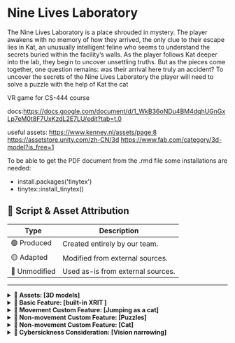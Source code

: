 # Nine Lives Laboratory

The Nine Lives Laboratory is a place shrouded in mystery. The player awakens with no memory of how they arrived, the only clue to their escape lies in Kat, an unusually intelligent feline who seems to understand the secrets buried within the facility’s walls. As the player follows Kat deeper into the lab, they begin to uncover unsettling truths. But as the pieces come together, one question remains: was their arrival here truly an accident?
To uncover the secrets of the Nine Lives Laboratory the player will need to solve a puzzle with the help of Kat the cat


VR game for CS-444 course

docs:https://docs.google.com/document/d/1_WkB36oNDu4BM4dqhUGnGxLp7eM0t8F7UxKzdL2E7LU/edit?tab=t.0

useful assets:
https://www.kenney.nl/assets/page:8
https://assetstore.unity.com/zh-CN/3d
https://www.fab.com/category/3d-model?is_free=1


To be able to get the PDF document from the .rmd file some installations are needed:
- install.packages('tinytex')
- tinytex::install_tinytex()

## 📁 Script & Asset Attribution

| Type                     | Description                                       |
|--------------------------|---------------------------------------------------|
| 🟢 Produced              | Created entirely by our team.                     |
| 🟡 Adapted               | Modified from external sources.                   |
| 🔴 Unmodified            | Used as-is from external sources.                 |

---

<details>
<summary><strong>🔧 Assets: [3D models]</strong></summary>

| File/Asset                     | Type       | Notes                                           |
|-------------------------------|------------|-------------------------------------------------|
| `Assets/LowPoly SciFi`     | 🔴 Unmodified | Free asset from [[source](https://assetstore.unity.com/packages/3d/environments/sci-fi/free-lowpoly-scifi-110070)](#)                  |
| `Assets/Rooms/animations`     | 🔴 Unmodified | Free asset from [[source](https://assetstore.unity.com/packages/3d/characters/animals/animals-free-animated-low-poly-3d-models-260727)](#)                  |

</details>
<details>
<summary><strong>🔧 Basic Feature: [built-in XRIT ]</strong></summary>

| File/Asset                     | Type       | Notes                                           |
|-------------------------------|------------|-------------------------------------------------|
| `name file`     | 🔴 Unmodified | Free asset from [source](#)                  |

</details>
<details>
<summary><strong>🔧 Movement Custom Feature: [Jumping as a cat]</strong></summary>

| File/Asset                     | Type       | Notes                                           |
|-------------------------------|------------|-------------------------------------------------|
| `name file`         | 🟢 Produced | Implements the core logic for feature X         |
| `name file`   | 🟡 Adapted  | Resized and color-corrected                     |
| `name file`     | 🔴 Unmodified | Free asset from [source](#)                  |

</details>

<details>
<summary><strong>🔧 Non-movement Custom Feature: [Puzzles]</strong></summary>

| File/Asset                     | Type       | Notes                                           |
|-------------------------------|------------|-------------------------------------------------|
| `Assets/Rooms/scripts/cage_puzzle.cs`         | 🟢 Produced |    NOTES          |
| `Assets/Rooms/scripts/Skip_scene.cs`     | 🟢 Produced|  Button becomes interactable once puzzle is solve and skip to next scene    |
| `Assets/Rooms/scripts/ButtonSquenceManager.cs`     | 🟢 Produced| Implementation of specific order at which button need to be pressed    |
| `Assets/Rooms/scripts/LevelCompletion.cs`     | TYPE| NOTES   |
</details>

<details>
<summary><strong>🔧 Non-movement Custom Feature: [Cat]</strong></summary>

| File/Asset                     | Type       | Notes                                           |
|-------------------------------|------------|-------------------------------------------------|
| `Assets/Rooms/scripts/kitty_follow.cs`     | 🟢 Produced |   NOTES    |

| `PET CAR`   | TYPE |NOTES        |
</details>
<details>
<summary><strong>🔧 Cybersickness Consideration: [Vision narrowing]</strong></summary>

| File/Asset                     | Type       | Notes                                           |
|-------------------------------|------------|-------------------------------------------------|
| `FILE`     | 🟡 Adapted  |   NOTES    |
</details>
